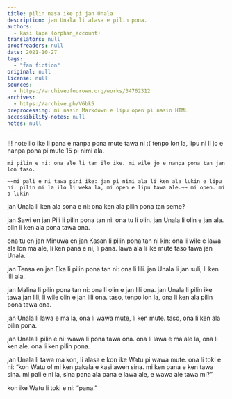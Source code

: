 ```yaml
---
title: pilin nasa ike pi jan Unala
description: jan Unala li alasa e pilin pona.
authors:
  - kasi lape (orphan_account)
translators: null
proofreaders: null
date: 2021-10-27
tags:
  - "fan fiction"
original: null
license: null
sources:
  - https://archiveofourown.org/works/34762312
archives:
  - https://archive.ph/V6bk5
preprocessing: mi nasin Markdown e lipu open pi nasin HTML
accessibility-notes: null
notes: null
---
```


!!! note
ilo ike li pana e nanpa pona mute tawa ni :( tenpo lon la, lipu ni li jo e nanpa pona pi mute 15 pi nimi ala.

    mi pilin e ni: ona ale li tan ilo ike. mi wile jo e nanpa pona tan jan lon taso.

    ~~mi pali e ni tawa pini ike: jan pi nimi ala li ken ala lukin e lipu ni. pilin mi la ilo li weka la, mi open e lipu tawa ale.~~ mi open. mi o lukin

jan Unala li ken ala sona e ni: ona ken ala pilin pona tan seme?

jan Sawi en jan Pili li pilin pona tan ni: ona tu li olin. jan Unala li olin e jan ala. olin li ken ala pona tawa ona.

ona tu en jan Minuwa en jan Kasan li pilin pona tan ni kin: ona li wile e lawa ala lon ma ale, li ken pana e ni, li pana. lawa ala li ike mute taso tawa jan Unala.

jan Tensa en jan Eka li pilin pona tan ni: ona li lili. jan Unala li jan suli, li ken lili ala.

jan Malina li pilin pona tan ni: ona li olin e jan lili ona. jan Unala li pilin ike tawa jan lili, li wile olin e jan lili ona. taso, tenpo lon la, ona li ken ala pilin pona tawa ona.

jan Unala li lawa e ma la, ona li wawa mute, li ken mute. taso, ona li ken ala pilin pona.

jan Unala li pilin e ni: wawa li pona tawa ona. ona li lawa e ma ale la, ona li ken ale. ona li ken pilin pona.

jan Unala li tawa ma kon, li alasa e kon ike Watu pi wawa mute. ona li toki e ni: “kon Watu o! mi ken pakala e kasi awen sina. mi ken pana e ken tawa sina. mi pali e ni la, sina pana ala pana e lawa ale, e wawa ale tawa mi?”

kon ike Watu li toki e ni: “pana.”

